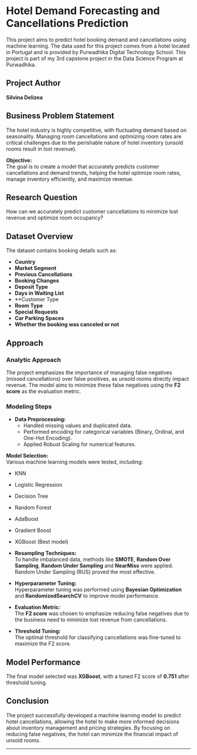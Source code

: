 # Hotel Demand Forecasting and Cancellations Prediction

This project aims to predict hotel booking demand and cancellations using machine learning. The data used for this project comes from a hotel located in Portugal and is provided by Purwadhika Digital Technology School. This project is part of my 3rd capstone project in the Data Science Program at Purwadhika.

## Project Author

**Silvina Delizea**

## Business Problem Statement

The hotel industry is highly competitive, with fluctuating demand based on seasonality. Managing room cancellations and optimizing room rates are critical challenges due to the perishable nature of hotel inventory (unsold rooms result in lost revenue).

**Objective:**  
The goal is to create a model that accurately predicts customer cancellations and demand trends, helping the hotel optimize room rates, manage inventory efficiently, and maximize revenue.

## Research Question

How can we accurately predict customer cancellations to minimize lost revenue and optimize room occupancy?

## Dataset Overview
The dataset contains booking details such as:

- **Country**
- **Market Segment**
- **Previous Cancellations**
- **Booking Changes**
- **Deposit Type**
- **Days in Waiting List**
- **Customer Type
- **Room Type**
- **Special Requests**
- **Car Parking Spaces**
- **Whether the booking was canceled or not**

## Approach

### Analytic Approach

The project emphasizes the importance of managing false negatives (missed cancellations) over false positives, as unsold rooms directly impact revenue. The model aims to minimize these false negatives using the **F2 score** as the evaluation metric.

### Modeling Steps

- **Data Preprocessing:**
  - Handled missing values and duplicated data.
  - Performed encoding for categorical variables (Binary, Ordinal, and One-Hot Encoding).
  - Applied Robust Scaling for numerical features.

**Model Selection:**  
  Various machine learning models were tested, including:
  - KNN
  - Logistic Regression
  - Decision Tree
  - Random Forest
  - AdaBoost
  - Gradient Boost
  - XGBoost (Best model)

- **Resampling Techniques:**  
  To handle imbalanced data, methods like **SMOTE**, **Random Over Sampling**, **Random Under Sampling** and **NearMiss** were applied. Random Under Sampling (RUS) proved the most effective.

- **Hyperparameter Tuning:**  
  Hyperparameter tuning was performed using **Bayesian Optimization** and **RandomizedSearchCV** to improve model performance.

- **Evaluation Metric:**  
  The **F2 score** was chosen to emphasize reducing false negatives due to the business need to minimize lost revenue from cancellations.

- **Threshold Tuning:**  
  The optimal threshold for classifying cancellations was fine-tuned to maximize the F2 score.

## Model Performance

The final model selected was **XGBoost**, with a tuned F2 score of **0.751** after threshold tuning.

## Conclusion

The project successfully developed a machine learning model to predict hotel cancellations, allowing the hotel to make more informed decisions about inventory management and pricing strategies. By focusing on reducing false negatives, the hotel can minimize the financial impact of unsold rooms.

---
